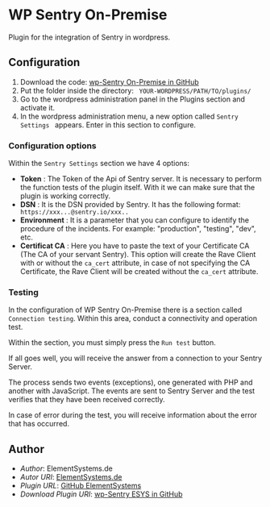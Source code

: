 # WP Sentry On-Premise

Plugin for the integration of Sentry in wordpress.

## Configuration

1. Download the code: [wp-Sentry On-Premise in GitHub](https://github.com/ElementSystems/wp-sentry-on-premise/archive/master.zip)
2. Put the folder inside the directory: ``` YOUR-WORDPRESS/PATH/TO/plugins/```
3. Go to the wordpress administration panel in the Plugins section and activate it.
4. In the wordpress administration menu, a new option called ```Sentry Settings ``` appears. Enter in this section to configure.

### Configuration options

Within the ```Sentry Settings``` section we have 4 options:

- **Token** :  The Token of the Api of Sentry server. It is necessary to perform the function tests of the plugin itself. With it we can make sure that the plugin is working correctly.
- **DSN** :  It is the DSN provided by Sentry. It has the following format: ``` https://xxx...@sentry.io/xxx..```
- **Environment** :  It is a parameter that you can configure to identify the procedure of the incidents. For example: "production", "testing", "dev", etc. 
- **Certificat CA** : Here you have to paste the text of your Certificate CA (The CA of your servant Sentry). This option will create the Rave Client with or without the ```ca_cert``` attribute, in case of not specifying the CA Certificate, the Rave Client will be created without the ```ca_cert``` attribute.


### Testing

In the configuration of WP Sentry On-Premise there is a section called ```Connection testing```. Within this area, conduct a connectivity and operation test.

Within the section, you must simply press the ```Run test``` button.

If all goes well, you will receive the answer from a connection to your Sentry Server.

The process sends two events (exceptions), one generated with PHP and another with JavaScript. The events are sent to Sentry Server and the test verifies that they have been received correctly.

In case of error during the test, you will receive information about the error that has occurred.


## Author

- *Author*: ElementSystems.de
- *Autor URI*: [ElementSystems.de](https://www.elementsystems.de)
- *Plugin URL*: [GitHub ElementSystems](https://github.com/ElementSystems/wp-sentry-on-premise)
- *Download Plugin URI*:  [wp-Sentry ESYS in GitHub](https://github.com/ElementSystems/wp-sentry-on-premise/archive/master.zip)
